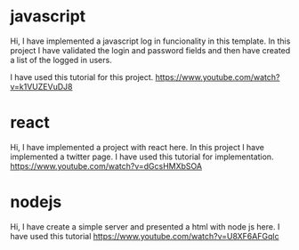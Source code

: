 # javascript
Hi, I have implemented a javascript log in funcionality in this template. In this project I have validated the login and password fields and then have created a list of the logged in users.

I have used this tutorial for this project. 
https://www.youtube.com/watch?v=k1VUZEVuDJ8

# react
Hi, I have implemented a project with react here. In this project I have implemented a twitter page. I have used this tutorial for implementation.
https://www.youtube.com/watch?v=dGcsHMXbSOA

# nodejs
Hi, I have create a simple server and presented a html with node js here. I have used this tutorial https://www.youtube.com/watch?v=U8XF6AFGqlc




